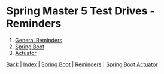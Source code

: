 # Spring Master 5 Test Drives - Reminders

1. [General Reminders](./Reminders.md)
2. [Spring Boot](SpringBoot.md)
3. [Actuator](SpringBootActuator.md)

[Back](../index.md) | [Index](./index.md) | [Spring Boot](./SpringBoot.md) | [Reminders](./Reminders.md) | [Spring Boot Actuator](./SpringBootActuator.md)
